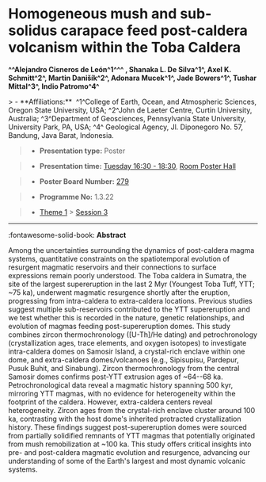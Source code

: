 # Homogeneous mush and sub-solidus carapace feed post-caldera volcanism within the Toba Caldera

**^^Alejandro Cisneros de León^1^^^ , Shanaka L. De Silva^1^, Axel K. Schmitt^2^, Martin Danišík^2^, Adonara Mucek^1^, Jade Bowers^1^, Tushar Mittal^3^, Indio Patromo^4^**

<!-- more -->> - **Affiliations:**  ^1^College of Earth, Ocean, and Atmospheric Sciences, Oregon State University, USA; ^2^John de Laeter Centre, Curtin University, Australia; ^3^Department of Geosciences, Pennsylvania State University, University Park, PA, USA; ^4^ Geological Agency, Jl. Diponegoro No. 57, Bandung, Java Barat, Indonesia. 

> - **Presentation type:** Poster

> - **Presentation time:** [Tuesday 16:30 - 18:30](../sessions_comparison.md#__tabbed_2_6), [Room Poster Hall](../maps_venue.md#__tabbed_1_1)

> - **Poster Board Number:** [279](../map_poster_boards.md#tuesday)

> - **Programme No:** 1.3.22

> - [Theme 1](../theme1.md) > [Session 3](../sessions/session-1-3.md)

--- 

:fontawesome-solid-book: **Abstract**

Among the uncertainties surrounding the dynamics of post-caldera magma systems, quantitative constraints on the spatiotemporal evolution of resurgent magmatic reservoirs and their connections to surface expressions remain poorly understood. The Toba caldera in Sumatra, the site of the largest supereruption in the last 2 Myr (Youngest Toba Tuff, YTT; ~75 ka), underwent magmatic resurgence shortly after the eruption, progressing from intra-caldera to extra-caldera locations. Previous studies suggest multiple sub-reservoirs contributed to the YTT supereruption and we test whether this is recorded in the nature, genetic relationships, and evolution of magmas feeding post-supereruption domes. This study combines zircon thermochronology ([U-Th]/He dating) and petrochronology (crystallization ages, trace elements, and oxygen isotopes) to investigate intra-caldera domes on Samosir Island, a crystal-rich enclave within one dome, and extra-caldera domes/volcanoes (e.g., Sipisupisu, Pardepur, Pusuk Buhit, and Sinabung). Zircon thermochronology from the central Samosir domes confirms post-YTT extrusion ages of ~64--68 ka. Petrochronological data reveal a magmatic history spanning 500 kyr, mirroring YTT magmas, with no evidence for heterogeneity within the footprint of the caldera. However, extra-caldera centers reveal heterogeneity. Zircon ages from the crystal-rich enclave cluster around 100 ka, contrasting with the host dome's inherited protracted crystallization history. These findings suggest post-supereruption domes were sourced from partially solidified remnants of YTT magmas that potentially originated from mush remobilization at ~100 ka. This study offers critical insights into pre- and post-caldera magmatic evolution and resurgence, advancing our understanding of some of the Earth's largest and most dynamic volcanic systems.

